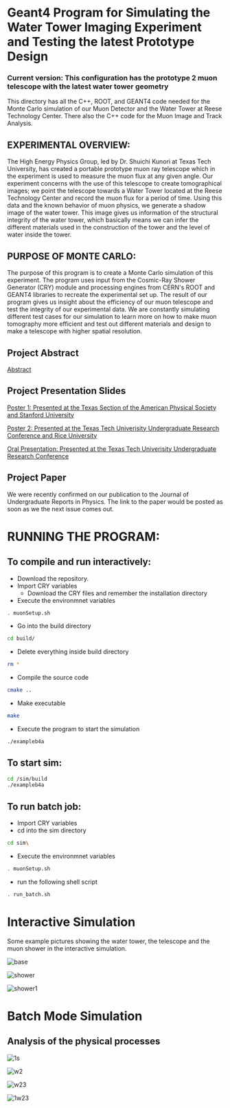 # Geant4 Program for Simulating the Water Tower Imaging Experiment and Testing the latest Prototype Design

### Current version: This configuration has the prototype 2 muon telescope with the latest water tower geometry

This directory has all the C++, ROOT, and GEANT4 code needed for the Monte Carlo simulation of our Muon Detector and the Water Tower at Reese Technology Center. There also the C++ code for the Muon Image and Track Analysis.

## EXPERIMENTAL OVERVIEW:
   
The High Energy Physics Group, led by Dr. Shuichi Kunori at Texas Tech University, has created a portable prototype
muon ray telescope which in the experiment is used to measure the muon flux at any given angle. Our experiment concerns with
the use of this telescope to create tomographical images; we point the telescope towards a Water Tower located at the Reese 
Technology Center and record the muon flux for a period of time. Using this data and the known behavior of muon physics, we 
generate a shadow image of the water tower. This image gives us information of the structural integrity of the water tower, 
which basically means we can infer the different materials used in the construction of the tower and the level of water inside 
the tower.

## PURPOSE OF MONTE CARLO:

The purpose of this program is to create a Monte Carlo simulation of this experiment. The program uses input from the 
Cosmic-Ray Shower Generator (CRY) module and processing engines from CERN's ROOT and GEANT4 libraries to recreate the 
experimental set up. The result of our program gives us insight about the efficiency of our muon telescope and test the 
integrity of our experimental data. We are constantly simulating different test cases for our simulation to learn more on how 
to make muon tomography more efficient and test out different materials and design to make a telescope with higher spatial 
resolution.

## Project Abstract
[Abstract](http://absimage.aps.org/image/TSF19/MWS_TSF19-2019-000018.pdf)

## Project Presentation Slides

[Poster 1: Presented at the Texas Section of the American Physical Society and Stanford University](https://0div0-content.s3.amazonaws.com/1f409cf42129432aa7ec545338ccaa07.pdf?AWSAccessKeyId=ASIATVY7X35OHLVRYBYV&Signature=K93Tr9aDCkoFN3kd0XPfztlGMLc%3D&x-amz-security-token=IQoJb3JpZ2luX2VjEBsaCXVzLXdlc3QtMiJHMEUCIQCPXGgg7s7%2Bj4qG6GcBNEF2xyOUnkYPljCM7XF6wVt4dwIgciCVrx1QG%2FfhC7alSoyKVGv%2FcLgMyA5OheMWik%2BLJhgqtAMIVBAAGgwyNTI5MzI3NzU3NzIiDDIr%2F9xApVpoYZtvqyqRA%2B2UnWWu8PI9AatHhi06DZHT2OMZKy%2Fke%2BCkF%2FXDKriHe%2FLBot7MGUPfu5k0j59s65XFyQ3G7YrH6AGEd17XDcfWLTQPUvg8rlJjsl8aeLh6d2NdYZPGareP1rlvB6L83yBhAUS6y51sUsMuOnSj8GN%2Bf%2BJIrmet28oxt5dpthJRPx5F6ZlEmXaT79N9%2Far2%2F7K64Aw%2BbCOFnEG6zmaTWoA59%2FEa7tgncDpFEkqD2nagG6QvAo0diy6hT2h9ZTCodsNxQ0MTG%2F5AGHA3HB4I1WWoBYR9teHaH1d0Ptc96jeczET0mgkdax%2BhBAo2EZV8cntz8yds8njo%2FM%2B43ZLElnbuHW4Cfj7Oy96ZgBgCjyk9CIoQypG8xsKnIqkB1PGdyutBO2AkrxBcTNL6ny2NMyt0eaL9E6UJKUQ5vjiG11rNiyAjcgT5cLpxJGRLjh7UaG23Oom%2FJ%2BfFfI%2FFjHejMsntsPC8AlGqFw0mt0i3hjhWLvGptY%2BFphrYlqLqmd%2FfkoFFcjQE8JMuSU39%2FYfF8BVPMMvruPUFOusBCvnDkl0Wges9OkrAlxMS0aixcrQ0yQoZg43Q0ARPzFQsWEMvSnJhohwkQL84EvmK7t0n9uQ9zxRoU9JtzSUeYwtfkLZ%2B3%2FeqITBw2idZZC3Txp7HaHpCQ8WMNQUMf3vbowl%2BU8UDm31tL7BjLjS7LMH9Bpbu6crra3XJxgVLsq550F5hsvoGcJ%2FrE88g%2Bz5THmR8xmDKJWDyaKoDKmyTHaROqKrLlNnTbbPIpFpenv7nXa8aCFR5rPGZZ9C2Lz8q7TwQNrMMeaETOClk%2Bku4nn46XC4HchdBgepBuRvH%2BIxENPukN1DRRUf7cA%3D%3D&Expires=1588735323)

[Poster 2: Presented at the Texas Tech Univerisity Undergraduate Research Conference and Rice University](https://www.depts.ttu.edu/true/undergraduate-research-conference/2020/poster-files/Poster_perez.pdf)

[Oral Presentation: Presented at the Texas Tech Univerisity Undergraduate Research Conference](https://www.depts.ttu.edu/true/undergraduate-research-conference/2020/oral-files/oral_Shanto.pdf)

## Project Paper
We were recently confirmed on our publication to the Journal of Undergraduate Reports in Physics. The link to the paper would be posted as soon as we the next issue comes out.

# RUNNING THE PROGRAM:

## To compile and run interactively:
* Download the repository.
* Import CRY variables
    * Download the CRY files and remember the installation directory
* Execute the environmnet variables
```bash
. muonSetup.sh
```
* Go into the build directory
```bash
cd build/
```
* Delete everything inside build directory
```bash
rm *
```
* Compile the source code
```bash
cmake ..
```
* Make executable
```bash
make
```
* Execute the program to start the simulation
```bash
./exampleb4a
```
## To start sim:
```bash
cd /sim/build
./exampleb4a
```

## To run batch job:
* Import CRY variables
* cd into the sim directory
```bash
cd sim\
```
* Execute the environmnet variables
```bash
. muonSetup.sh
```
* run the following shell script
```bash
. run_batch.sh
```

# Interactive Simulation 
Some example pictures showing the water tower, the telescope and the muon shower in the interactive simulation.

![base](base.png)

![shower](shower.png)

![shower1](shower2.png)

# Batch Mode Simulation
## Analysis of the physical processes

![1s](hadron.png)

![w2](materials.png)

![w23](neutron.png)

![1w23](params.png)



